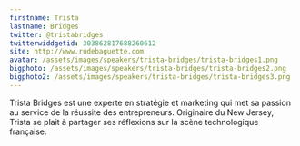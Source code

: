 ```yaml
---
firstname: Trista 
lastname: Bridges
twitter: @tristabridges
twitterwiddgetid: 303862817688260612
site: http://www.rudebaguette.com
avatar: /assets/images/speakers/trista-bridges/trista-bridges1.png
bigphoto: /assets/images/speakers/trista-bridges/trista-bridges2.png
bigphoto2: /assets/images/speakers/trista-bridges/trista-bridges3.png
---
```


Trista Bridges est une experte en stratégie et marketing qui met sa passion au service de la réussite des entrepreneurs. Originaire du New Jersey, Trista se plait à partager ses réflexions sur la scène technologique française.


